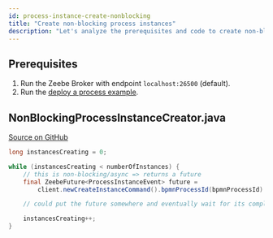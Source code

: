 ```yaml
---
id: process-instance-create-nonblocking
title: "Create non-blocking process instances"
description: "Let's analyze the prerequisites and code to create non-blocking process instances with Java."
---
```


## Prerequisites

1. Run the Zeebe Broker with endpoint `localhost:26500` (default).
2. Run the [deploy a process example](process-deploy.md).

## NonBlockingProcessInstanceCreator.java

[Source on GitHub](https://github.com/camunda-community-hub/camunda-8-examples/blob/main/zeebe-client-plain-java/src/main/java/io/camunda/zeebe/example/process/NonBlockingProcessInstanceCreator.java)

```java
long instancesCreating = 0;

while (instancesCreating < numberOfInstances) {
    // this is non-blocking/async => returns a future
    final ZeebeFuture<ProcessInstanceEvent> future =
        client.newCreateInstanceCommand().bpmnProcessId(bpmnProcessId).latestVersion().send();

    // could put the future somewhere and eventually wait for its completion

    instancesCreating++;
}
```
